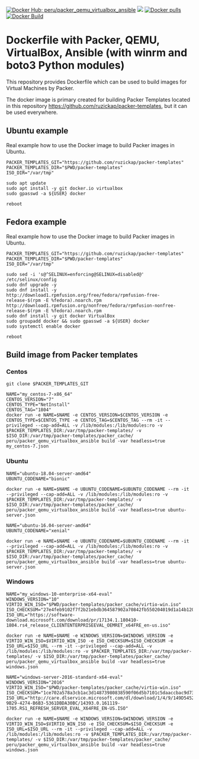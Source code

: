 [![Docker Hub; peru/packer_qemu_virtualbox_ansible](https://img.shields.io/badge/dockerhub-peru%2Fpacker_qemu_virtualbox_ansible-green.svg)](https://registry.hub.docker.com/u/peru/packer_qemu_virtualbox_ansible)
[![](https://images.microbadger.com/badges/image/peru/packer_qemu_virtualbox_ansible.svg)](https://microbadger.com/images/peru/packer_qemu_virtualbox_ansible)
[![Docker pulls](https://img.shields.io/docker/pulls/peru/packer_qemu_virtualbox_ansible.svg)](https://hub.docker.com/r/peru/packer_qemu_virtualbox_ansible/)
[![Docker Build](https://img.shields.io/docker/automated/peru/packer_qemu_virtualbox_ansible.svg)](https://hub.docker.com/r/peru/packer_qemu_virtualbox_ansible/)

# Dockerfile with Packer, QEMU, VirtualBox, Ansible (with winrm and boto3 Python modules)

This repository provides Dockerfile which can be used to build images for Virtual Machines by Packer.

The docker image is primary created for building Packer Templates located in this repository https://github.com/ruzickap/packer-templates, but it can be used everywhere.

## Ubuntu example

Real example how to use the Docker image to build Packer images in Ubuntu.

```
PACKER_TEMPLATES_GIT="https://github.com/ruzickap/packer-templates"
PACKER_TEMPLATES_DIR="$PWD/packer-templates"
ISO_DIR="/var/tmp"

sudo apt update
sudo apt install -y git docker.io virtualbox
sudo gpasswd -a ${USER} docker

reboot
```

## Fedora example

Real example how to use the Docker image to build Packer images in Ubuntu.

```
PACKER_TEMPLATES_GIT="https://github.com/ruzickap/packer-templates"
PACKER_TEMPLATES_DIR="$PWD/packer-templates"
ISO_DIR="/var/tmp"

sudo sed -i 's@^SELINUX=enforcing@SELINUX=disabled@' /etc/selinux/config
sudo dnf upgrade -y
sudo dnf install -y http://download1.rpmfusion.org/free/fedora/rpmfusion-free-release-$(rpm -E %fedora).noarch.rpm http://download1.rpmfusion.org/nonfree/fedora/rpmfusion-nonfree-release-$(rpm -E %fedora).noarch.rpm
sudo dnf install -y git docker VirtualBox
sudo groupadd docker && sudo gpasswd -a ${USER} docker
sudo systemctl enable docker

reboot
```

## Build image from Packer templates

### Centos

```
git clone $PACKER_TEMPLATES_GIT

NAME="my_centos-7-x86_64"
CENTOS_VERSION="7"
CENTOS_TYPE="NetInstall"
CENTOS_TAG="1804"
docker run -e NAME=$NAME -e CENTOS_VERSION=$CENTOS_VERSION -e CENTOS_TYPE=$CENTOS_TYPE -e CENTOS_TAG=$CENTOS_TAG --rm -it --privileged --cap-add=ALL -v /lib/modules:/lib/modules:ro -v $PACKER_TEMPLATES_DIR:/var/tmp/packer-templates/ -v $ISO_DIR:/var/tmp/packer-templates/packer_cache/ peru/packer_qemu_virtualbox_ansible build -var headless=true my_centos-7.json
```

### Ubuntu

```
NAME="ubuntu-18.04-server-amd64"
UBUNTU_CODENAME="bionic"

docker run -e NAME=$NAME -e UBUNTU_CODENAME=$UBUNTU_CODENAME --rm -it --privileged --cap-add=ALL -v /lib/modules:/lib/modules:ro -v $PACKER_TEMPLATES_DIR:/var/tmp/packer-templates/ -v $ISO_DIR:/var/tmp/packer-templates/packer_cache/ peru/packer_qemu_virtualbox_ansible build -var headless=true ubuntu-server.json
```

```
NAME="ubuntu-16.04-server-amd64"
UBUNTU_CODENAME="xenial"

docker run -e NAME=$NAME -e UBUNTU_CODENAME=$UBUNTU_CODENAME --rm -it --privileged --cap-add=ALL -v /lib/modules:/lib/modules:ro -v $PACKER_TEMPLATES_DIR:/var/tmp/packer-templates/ -v $ISO_DIR:/var/tmp/packer-templates/packer_cache/ peru/packer_qemu_virtualbox_ansible build -var headless=true ubuntu-server.json
```

### Windows

```
NAME="my_windows-10-enterprise-x64-eval"
WINDOWS_VERSION="10"
VIRTIO_WIN_ISO="$PWD/packer-templates/packer_cache/virtio-win.iso"
ISO_CHECKSUM="27e4feb9102f7f2b21ebdb364587902a70842fb550204019d1a14b120918e455"
ISO_URL="https://software-download.microsoft.com/download/pr/17134.1.180410-1804.rs4_release_CLIENTENTERPRISEEVAL_OEMRET_x64FRE_en-us.iso"

docker run -e NAME=$NAME -e WINDOWS_VERSION=$WINDOWS_VERSION -e VIRTIO_WIN_ISO=$VIRTIO_WIN_ISO -e ISO_CHECKSUM=$ISO_CHECKSUM -e ISO_URL=$ISO_URL --rm -it --privileged --cap-add=ALL -v /lib/modules:/lib/modules:ro -v $PACKER_TEMPLATES_DIR:/var/tmp/packer-templates/ -v $ISO_DIR:/var/tmp/packer-templates/packer_cache/ peru/packer_qemu_virtualbox_ansible build -var headless=true windows.json
```

```
NAME="windows-server-2016-standard-x64-eval"
WINDOWS_VERSION="2016"
VIRTIO_WIN_ISO="$PWD/packer-templates/packer_cache/virtio-win.iso"
ISO_CHECKSUM="1ce702a578a3cb1ac3d14873980838590f06d5b7101c5daaccbac9d73f1fb50f" ISO_URL="http://care.dlservice.microsoft.com/dl/download/1/4/9/149D5452-9B29-4274-B6B3-5361DBDA30BC/14393.0.161119-1705.RS1_REFRESH_SERVER_EVAL_X64FRE_EN-US.ISO"

docker run -e NAME=$NAME -e WINDOWS_VERSION=$WINDOWS_VERSION -e VIRTIO_WIN_ISO=$VIRTIO_WIN_ISO -e ISO_CHECKSUM=$ISO_CHECKSUM -e ISO_URL=$ISO_URL --rm -it --privileged --cap-add=ALL -v /lib/modules:/lib/modules:ro -v $PACKER_TEMPLATES_DIR:/var/tmp/packer-templates/ -v $ISO_DIR:/var/tmp/packer-templates/packer_cache/ peru/packer_qemu_virtualbox_ansible build -var headless=true windows.json
```
